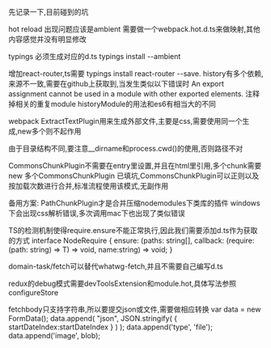 先记录一下,目前碰到的坑

hot reload 出现问题应该是ambient 需要做一个webpack.hot.d.ts来做映射,其他内容感觉并没有明显修改

typings 必须生成对应的d.ts
typings install --ambient

增加react-router,ts需要
typings install react-router --save.
history有多个依赖,来源不一致,需要在github上获取到,当发生类似以下错误时
An export assignment cannot be used in a module with other exported elements.
注释掉相关的重复module
historyModule的用法和es6有相当大的不同


webpack
ExtractTextPlugin用来生成外部文件,主要是css,需要使用同一个生成,new多个则不起作用

由于目录结构不同,要注意__dirname和process.cwd()的使用,否则路径不对

CommonsChunkPlugin不需要在entry里设置,并且在html里引用,多个chunk需要new 多个CommonsChunkPlugin
已填坑,CommonsChunkPlugin可以正则以及按加载次数进行合并,标准流程使用该模式,无副作用


备用方案:
PathChunkPlugin才是合并压缩nodemodules下类库的插件
windows下会出现css解析错误,多次调用mac下也出现了类似错误


TS的检测机制使得require.ensure不能正常执行,因此我们需要添加d.ts作为获取的方式
interface NodeRequire {
    ensure: (paths: string[], callback: (require: <T>(path: string) => T) => void, name:string) => void;
}

domain-task/fetch可以替代whatwg-fetch,并且不需要自己编写d.ts


redux的debug模式需要devToolsExtension和module.hot,具体写法参照configureStore

fetchbody只支持字符串,所以要提交json或文件,需要做相应转换
var data = new FormData();
data.append( "json", JSON.stringify( {
    startDateIndex:startDateIndex
} ) );
data.append('type', 'file');
data.append('image', blob);
